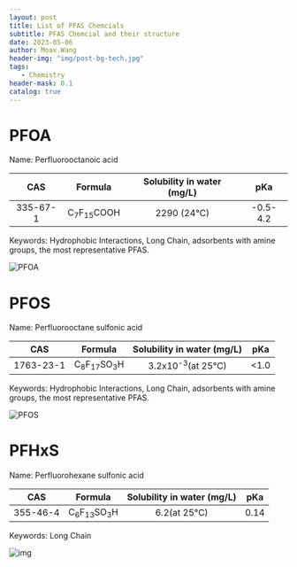 ```yaml
---
layout: post
title: List of PFAS Chemcials
subtitle: PFAS Chemcial and their structure
date: 2023-05-06
author: Moax.Wang
header-img: "img/post-bg-tech.jpg"
tags:
   - Chemistry
header-mask: 0.1
catalog: true
---
```


# PFOA

Name: Perfluorooctanoic acid

|CAS|Formula|Solubility in water (mg/L)|pKa|
|:-:|:-:|:-:|:-:|
|335-67-1|C<sub>7</sub>F<sub>15</sub>COOH|2290 (24°C)|-0.5-4.2|

Keywords: Hydrophobic Interactions, Long Chain, adsorbents with amine groups, the most representative PFAS.

![PFOA](https://pubchem.ncbi.nlm.nih.gov/image/imgsrv.fcgi?cid=9554&t=l)

# PFOS

Name: Perfluorooctane sulfonic acid

|CAS|Formula|Solubility in water (mg/L)|pKa|
|:-:|:-:|:-:|:-:|
|1763-23-1|C<sub>8</sub>F<sub>17</sub>SO<sub>3</sub>H|3.2x10<sup>-3</sup>(at 25°C)|<1.0|

Keywords: Hydrophobic Interactions, Long Chain, adsorbents with amine groups, the most representative PFAS.

![PFOS](https://pubchem.ncbi.nlm.nih.gov/image/imgsrv.fcgi?cid=74483&t=l)

# PFHxS

Name: Perfluorohexane sulfonic acid

|CAS|Formula|Solubility in water (mg/L)|pKa|
|:-:|:-:|:-:|:-:|
|355-46-4|C<sub>6</sub>F<sub>13</sub>SO<sub>3</sub>H|6.2(at 25°C)|0.14|

Keywords: Long Chain

![img](https://pubchem.ncbi.nlm.nih.gov/image/imgsrv.fcgi?cid=67734&t=l)